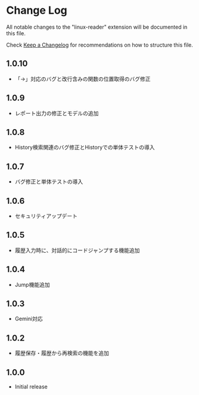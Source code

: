 # Change Log

All notable changes to the "linux-reader" extension will be documented in this file.

Check [Keep a Changelog](http://keepachangelog.com/) for recommendations on how to structure this file.

## 1.0.10

- 「->」対応のバグと改行含みの関数の位置取得のバグ修正

## 1.0.9

- レポート出力の修正とモデルの追加

## 1.0.8

- History検索関連のバグ修正とHistoryでの単体テストの導入

## 1.0.7

- バグ修正と単体テストの導入

## 1.0.6

- セキュリティアップデート

## 1.0.5

- 履歴入力時に、対話的にコードジャンプする機能追加

## 1.0.4

- Jump機能追加

## 1.0.3

- Gemini対応

## 1.0.2

- 履歴保存・履歴から再検索の機能を追加

## 1.0.0

- Initial release